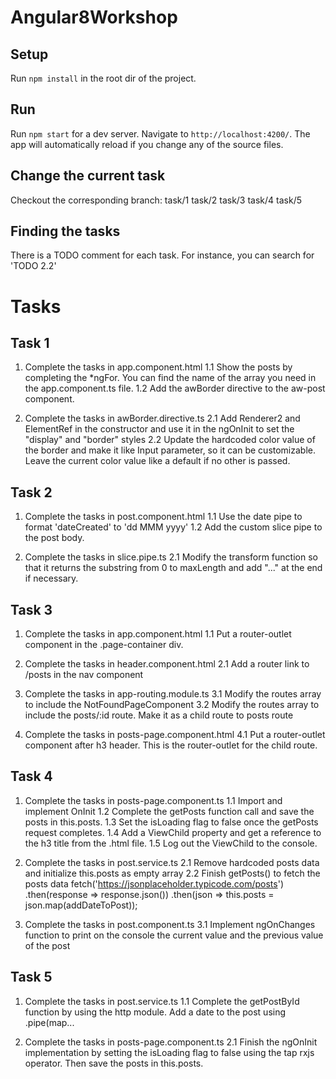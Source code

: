 # Angular8Workshop

## Setup
Run `npm install` in the root dir of the project.

## Run
Run `npm start` for a dev server. Navigate to `http://localhost:4200/`. The app will automatically reload if you change any of the source files.

## Change the current task
Checkout the corresponding branch:
task/1
task/2
task/3
task/4
task/5

## Finding the tasks
There is a TODO comment for each task. For instance, you can search for 'TODO 2.2'

# Tasks
## Task 1
  1. Complete the tasks in app.component.html
    1.1 Show the posts by completing the *ngFor. You can find the name
        оf the array you need in the app.component.ts file.
    1.2 Add the awBorder directive to the aw-post component.

  2. Complete the tasks in awBorder.directive.ts
    2.1 Add Renderer2 and ElementRef in the constructor and use it in the 
        ngOnInit to set the "display" and "border" styles
    2.2 Update the hardcoded color value of the border and make it like
        Input parameter, so it can be customizable. Leave the current 
        color value like a default if no other is passed.


## Task 2
  1. Complete the tasks in post.component.html
    1.1 Use the date pipe to format 'dateCreated' to 'dd MMM yyyy'
    1.2 Add the custom slice pipe to the post body.

  2. Complete the tasks in slice.pipe.ts
    2.1 Modify the transform function so that it returns
        the substring from 0 to maxLength and add "..." at the end if necessary.


## Task 3
  1. Complete the tasks in app.component.html
    1.1 Put a router-outlet component in the .page-container div.


  2. Complete the tasks in header.component.html
    2.1 Add a router link to /posts in the nav component

  3. Complete the tasks in app-routing.module.ts
    3.1 Modify the routes array to include the NotFoundPageComponent
    3.2 Modify the routes array to include the posts/:id route. Make it as a child
        route to posts route

  4. Complete the tasks in posts-page.component.html
    4.1 Put a router-outlet component after h3 header. This is the router-outlet 
        for the child route.


## Task 4
  1. Complete the tasks in posts-page.component.ts
    1.1 Import and implement OnInit 
    1.2 Complete the getPosts function call and save the posts in this.posts.
    1.3 Set the isLoading flag to false once the getPosts request completes.
    1.4 Add a ViewChild property and get a reference to the h3 title from the .html file.
    1.5 Log out the ViewChild to the console.

  2. Complete the tasks in post.service.ts
    2.1 Remove hardcoded posts data and initialize this.posts as empty array
    2.2 Finish getPosts() to fetch the posts data
        fetch('https://jsonplaceholder.typicode.com/posts')
        .then(response => response.json())
        .then(json => this.posts = json.map(addDateToPost));

  3. Complete the tasks in post.component.ts
    3.1 Implement ngOnChanges function to print on the console 
        the current value and the previous value of the post


## Task 5
  1. Complete the tasks in post.service.ts
    1.1 Complete the getPostById function by using the http module.
        Add a date to the post using .pipe(map...

  2. Complete the tasks in posts-page.component.ts
    2.1 Finish the ngOnInit implementation by setting the isLoading
        flag to false using the tap rxjs operator. Then save the posts in this.posts.